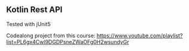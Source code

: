 ## Kotlin Rest API

Tested with jUnit5

Codealong project from this course:
https://www.youtube.com/playlist?list=PL6gx4Cwl9DGDPsneZWaOFg0H2wsundyGr

